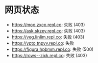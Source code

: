 # 网页状态
- https://moo.zxco.repl.co: 失败 (403)
- https://ask.skzey.repl.co: 失败 (403)
- https://veg.linlim.repl.co: 失败 (403)
- https://ypto.tnpyv.repl.co: 失败
- https://figura.hpbmm.repl.co: 失败 (500)
- https://rows--zixk.repl.co: 失败 (403)
